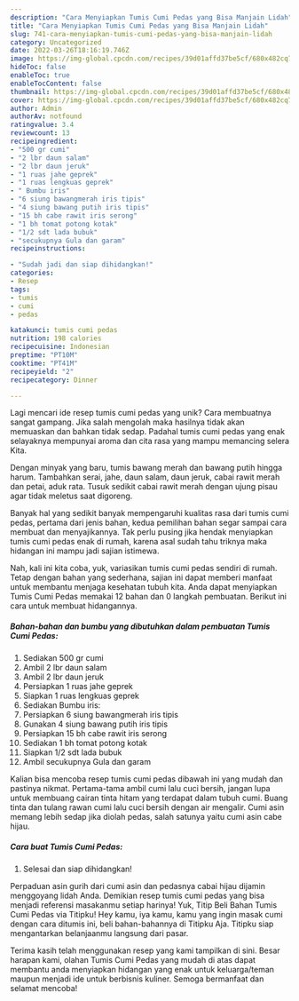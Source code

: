 ```yaml
---
description: "Cara Menyiapkan Tumis Cumi Pedas yang Bisa Manjain Lidah"
title: "Cara Menyiapkan Tumis Cumi Pedas yang Bisa Manjain Lidah"
slug: 741-cara-menyiapkan-tumis-cumi-pedas-yang-bisa-manjain-lidah
category: Uncategorized
date: 2022-03-26T18:16:19.746Z
image: https://img-global.cpcdn.com/recipes/39d01affd37be5cf/680x482cq70/tumis-cumi-pedas-foto-resep-utama.jpg
hideToc: false
enableToc: true
enableTocContent: false
thumbnail: https://img-global.cpcdn.com/recipes/39d01affd37be5cf/680x482cq70/tumis-cumi-pedas-foto-resep-utama.jpg
cover: https://img-global.cpcdn.com/recipes/39d01affd37be5cf/680x482cq70/tumis-cumi-pedas-foto-resep-utama.jpg
author: Admin
authorAv: notfound
ratingvalue: 3.4
reviewcount: 13
recipeingredient:
- "500 gr cumi"
- "2 lbr daun salam"
- "2 lbr daun jeruk"
- "1 ruas jahe geprek"
- "1 ruas lengkuas geprek"
- " Bumbu iris"
- "6 siung bawangmerah iris tipis"
- "4 siung bawang putih iris tipis"
- "15 bh cabe rawit iris serong"
- "1 bh tomat potong kotak"
- "1/2 sdt lada bubuk"
- "secukupnya Gula dan garam"
recipeinstructions:

- "Sudah jadi dan siap dihidangkan!"
categories:
- Resep
tags:
- tumis
- cumi
- pedas

katakunci: tumis cumi pedas 
nutrition: 198 calories
recipecuisine: Indonesian
preptime: "PT10M"
cooktime: "PT41M"
recipeyield: "2"
recipecategory: Dinner

---
```





Lagi mencari ide resep tumis cumi pedas yang unik? Cara membuatnya sangat gampang. Jika salah mengolah maka hasilnya tidak akan memuaskan dan bahkan tidak sedap. Padahal tumis cumi pedas yang enak selayaknya mempunyai aroma dan cita rasa yang mampu memancing selera Kita.





Dengan minyak yang baru, tumis bawang merah dan bawang putih hingga harum. Tambahkan serai, jahe, daun salam, daun jeruk, cabai rawit merah dan petai, aduk rata. Tusuk sedikit cabai rawit merah dengan ujung pisau agar tidak meletus saat digoreng.

Banyak hal yang sedikit banyak mempengaruhi kualitas rasa dari tumis cumi pedas, pertama dari jenis bahan, kedua pemilihan bahan segar sampai cara membuat dan menyajikannya. Tak perlu pusing jika hendak menyiapkan tumis cumi pedas enak di rumah, karena asal sudah tahu triknya maka hidangan ini mampu jadi sajian istimewa.






Nah, kali ini kita coba, yuk, variasikan tumis cumi pedas sendiri di rumah. Tetap dengan bahan yang sederhana, sajian ini dapat memberi manfaat untuk membantu menjaga kesehatan tubuh kita. Anda dapat menyiapkan Tumis Cumi Pedas memakai 12 bahan dan 0 langkah pembuatan. Berikut ini cara untuk membuat hidangannya.

<!--inarticleads1-->

##### Bahan-bahan dan bumbu yang dibutuhkan dalam pembuatan Tumis Cumi Pedas:

1. Sediakan 500 gr cumi
1. Ambil 2 lbr daun salam
1. Ambil 2 lbr daun jeruk
1. Persiapkan 1 ruas jahe geprek
1. Siapkan 1 ruas lengkuas geprek
1. Sediakan  Bumbu iris:
1. Persiapkan 6 siung bawangmerah iris tipis
1. Gunakan 4 siung bawang putih iris tipis
1. Persiapkan 15 bh cabe rawit iris serong
1. Sediakan 1 bh tomat potong kotak
1. Siapkan 1/2 sdt lada bubuk
1. Ambil secukupnya Gula dan garam


Kalian bisa mencoba resep tumis cumi pedas dibawah ini yang mudah dan pastinya nikmat. Pertama-tama ambil cumi lalu cuci bersih, jangan lupa untuk membuang cairan tinta hitam yang terdapat dalam tubuh cumi. Buang tinta dan tulang rawan cumi lalu cuci bersih dengan air mengalir. Cumi asin memang lebih sedap jika diolah pedas, salah satunya yaitu cumi asin cabe hijau. 

<!--inarticleads2-->

##### Cara buat Tumis Cumi Pedas:


1. Selesai dan siap dihidangkan!

Perpaduan asin gurih dari cumi asin dan pedasnya cabai hijau dijamin menggoyang lidah Anda. Demikian resep tumis cumi pedas yang bisa menjadi referensi masakanmu setiap harinya! Yuk, Titip Beli Bahan Tumis Cumi Pedas via Titipku! Hey kamu, iya kamu, kamu yang ingin masak cumi dengan cara ditumis ini, beli bahan-bahannya di Titipku Aja. Titipku siap mengantarkan belanjaanmu langsung dari pasar. 

Terima kasih telah menggunakan resep yang kami tampilkan di sini. Besar harapan kami, olahan Tumis Cumi Pedas yang mudah di atas dapat membantu anda menyiapkan hidangan yang enak untuk keluarga/teman maupun menjadi ide untuk berbisnis kuliner. Semoga bermanfaat dan selamat mencoba!
